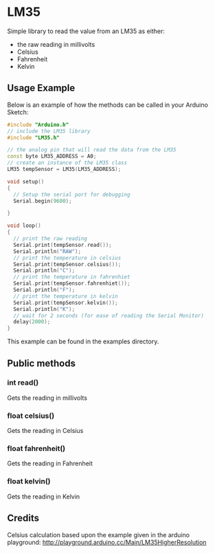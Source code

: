 # LM35
Simple library to read the value from an LM35 as either:

* the raw reading in millivolts
* Celsius
* Fahrenheit
* Kelvin

## Usage Example
Below is an example of how the methods can be called in your Arduino Sketch:
```c++
#include "Arduino.h"
// include the LM35 library
#include "LM35.h"

// the analog pin that will read the data from the LM35
const byte LM35_ADDRESS = A0;
// create an instance of the LM35 class
LM35 tempSensor = LM35(LM35_ADDRESS);

void setup()
{
  // Setup the serial port for debugging
  Serial.begin(9600);

}

void loop()
{
  // print the raw reading
  Serial.print(tempSensor.read());
  Serial.println("RAW");
  // print the temperature in celsius
  Serial.print(tempSensor.celsius());
  Serial.println("C");
  // print the temperature in fahrenhiet
  Serial.print(tempSensor.fahrenhiet());
  Serial.println("F");
  // print the temperature in kelvin
  Serial.print(tempSensor.kelvin());
  Serial.println("K");
  // wait for 2 seconds (for ease of reading the Serial Monitor)
  delay(2000);
}
```

This example can be found in the examples directory.

## Public methods

### int read()
Gets the reading in millivolts

### float celsius()
Gets the reading in Celsius

### float fahrenheit()
Gets the reading in Fahrenheit

### float kelvin()
Gets the reading in Kelvin

## Credits
Celsius calculation based upon the example given in the arduino playground:
http://playground.arduino.cc/Main/LM35HigherResolution
